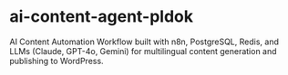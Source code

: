 # ai-content-agent-pldok
AI Content Automation Workflow built with n8n, PostgreSQL, Redis, and LLMs (Claude, GPT-4o, Gemini) for multilingual content generation and publishing to WordPress.
